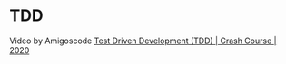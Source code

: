 # TDD

Video by Amigoscode
[Test Driven Development (TDD) | Crash Course | 2020](https://www.youtube.com/watch?v=z6gOPonp2t0)
